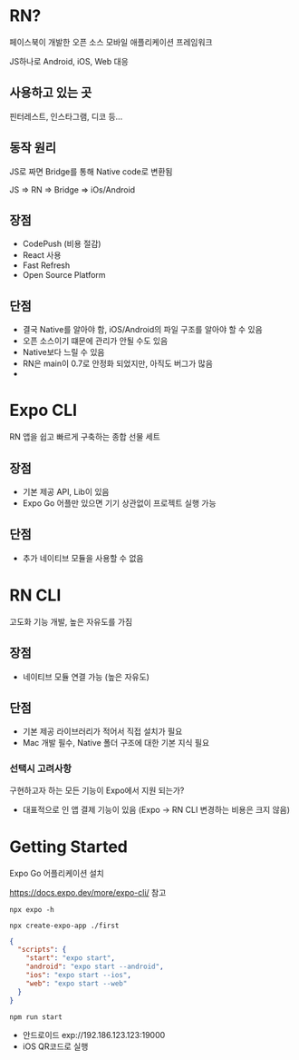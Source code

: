 # RN?

페이스북이 개발한 오픈 소스 모바일 애플리케이션 프레임워크

JS하나로 Android, iOS, Web 대응

## 사용하고 있는 곳

핀터레스트, 인스타그램, 디코 등...

## 동작 원리

JS로 짜면 Bridge를 통해 Native code로 변환됨

JS => RN => Bridge => iOs/Android

## 장점

- CodePush (비용 절감)
- React 사용
- Fast Refresh
- Open Source Platform

## 단점

- 결국 Native를 알아야 함, iOS/Android의 파일 구조를 알아야 할 수 있음
- 오픈 소스이기 떄문에 관리가 안될 수도 있음
- Native보다 느릴 수 있음
- RN은 main이 0.7로 안정화 되었지만, 아직도 버그가 많음
-

# Expo CLI

RN 앱을 쉽고 빠르게 구축하는 종합 선물 세트

## 장점

- 기본 제공 API, Lib이 있음
- Expo Go 어플만 있으면 기기 상관없이 프로젝트 실행 가능

## 단점

- 추가 네이티브 모듈을 사용할 수 없음

# RN CLI

고도화 기능 개발, 높은 자유도를 가짐

## 장점

- 네이티브 모듈 연결 가능 (높은 자유도)

## 단점

- 기본 제공 라이브러리가 적어서 직접 설치가 필요
- Mac 개발 필수, Native 폴더 구조에 대한 기본 지식 필요

### 선택시 고려사항

구현하고자 하는 모든 기능이 Expo에서 지원 되는가?

- 대표적으로 인 앱 결제 기능이 있음 (Expo -> RN CLI 변경하는 비용은 크지 않음)

# Getting Started

Expo Go 어플리케이션 설치

https://docs.expo.dev/more/expo-cli/ 참고

```
npx expo -h

npx create-expo-app ./first
```

```json
{
  "scripts": {
    "start": "expo start",
    "android": "expo start --android",
    "ios": "expo start --ios",
    "web": "expo start --web"
  }
}
```

```bash
npm run start
```

- 안드로이드 exp://192.186.123.123:19000
- iOS QR코드로 실행
